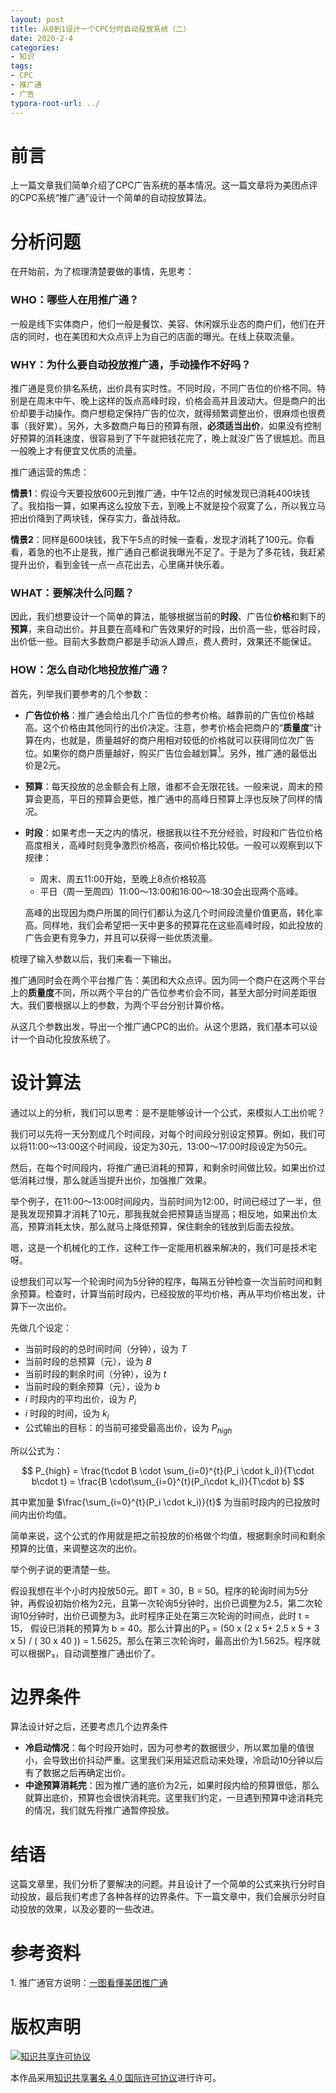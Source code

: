 ```yaml
---
layout: post
title: 从0到1设计一个CPC分时自动投放系统（二）
date: 2020-2-4
categories:
- 知识
tags:
- CPC
- 推广通
- 广告
typora-root-url: ../
---
```

<head>
    <script src="https://cdn.mathjax.org/mathjax/latest/MathJax.js?config=TeX-AMS-MML_HTMLorMML" type="text/javascript"></script>
    <script type="text/x-mathjax-config">
        MathJax.Hub.Config({
            tex2jax: {
            skipTags: ['script', 'noscript', 'style', 'textarea', 'pre'],
            inlineMath: [['$','$']]
            }
        });
    </script>
</head>

# 前言

上一篇文章我们简单介绍了CPC广告系统的基本情况。这一篇文章将为美团点评的CPC系统“推广通”设计一个简单的自动投放算法。

# 分析问题

在开始前，为了梳理清楚要做的事情，先思考：

### WHO：哪些人在用推广通？
一般是线下实体商户，他们一般是餐饮、美容、休闲娱乐业态的商户们，他们在开店的同时，也在美团和大众点评上为自己的店面的曝光。在线上获取流量。

### WHY：为什么要自动投放推广通，手动操作不好吗？
推广通是竞价排名系统，出价具有实时性。不同时段，不同广告位的价格不同。特别是在周末中午、晚上这样的饭点高峰时段，价格会高并且波动大。但是商户的出价却要手动操作。商户想稳定保持广告的位次，就得频繁调整出价，很麻烦也很费事（我好累）。另外，大多数商户每日的预算有限，**必须适当出价**，如果没有控制好预算的消耗速度，很容易到了下午就把钱花完了，晚上就没广告了很尴尬。而且一般晚上才有便宜又优质的流量。

推广通运营的焦虑：

**情景1**：假设今天要投放600元到推广通，中午12点的时候发现已消耗400块钱了。我掐指一算，如果再这么投放下去，到晚上不就是投个寂寞了么，所以我立马把出价降到了两块钱，保存实力，备战待敌。

**情景2**：同样是600块钱，我下午5点的时候一查看，发现才消耗了100元。你看看，着急的也不止是我，推广通自己都说我曝光不足了。于是为了多花钱，我赶紧提升出价，看到金钱一点一点花出去，心里痛并快乐着。

### WHAT：要解决什么问题？
因此，我们想要设计一个简单的算法，能够根据当前的**时段**、广告位**价格**和剩下的**预算**，来自动出价。并且要在高峰和广告效果好的时段，出价高一些，低谷时段，出价低一些。目前大多数商户都是手动派人蹲点，费人费时，效果还不能保证。

### HOW：怎么自动化地投放推广通？

首先，列举我们要参考的几个参数：

* **广告位价格**：推广通会给出几个广告位的参考价格。越靠前的广告位价格越高。这个价格由其他同行的出价决定。注意，参考价格会把商户的“**质量度**”计算在内，也就是，质量越好的商户用相对较低的价格就可以获得同位次广告位。如果你的商户质量越好，购买广告位会越划算[<sup>1</sup>](#ref1)。另外，推广通的最低出价是2元。
  
* **预算**：每天投放的总金额会有上限，谁都不会无限花钱。一般来说，周末的预算会更高，平日的预算会更低，推广通中的高峰日预算上浮也反映了同样的情况。

* **时段**：如果考虑一天之内的情况，根据我以往不充分经验，时段和广告位价格高度相关，高峰时刻竞争激烈价格高，夜间价格比较低。一般可以观察到以下规律：

  * 周末、周五11:00开始，至晚上8点价格较高
  * 平日（周一至周四）11:00～13:00和16:00～18:30会出现两个高峰。

  高峰的出现因为商户所属的同行们都认为这几个时间段流量价值更高，转化率高。同样地，我们会希望把一天中更多的预算花在这些高峰时段，如此投放的广告会更有竞争力，并且可以获得一些优质流量。

梳理了输入参数以后，我们来看一下输出。

推广通同时会在两个平台推广告：美团和大众点评。因为同一个商户在这两个平台上的**质量度**不同，所以两个平台的广告位参考价会不同，甚至大部分时间差距很大。我们要根据以上的参数，为两个平台分别计算价格。

从这几个参数出发，导出一个推广通CPC的出价。从这个思路，我们基本可以设计一个自动化投放系统了。

# 设计算法

通过以上的分析，我们可以思考：是不是能够设计一个公式，来模拟人工出价呢？

我们可以先将一天分割成几个时间段，对每个时间段分别设定预算。例如，我们可以将11:00～13:00这个时间段，设定为30元，13:00～17:00时段设定为50元。

然后，在每个时间段内，将推广通已消耗的预算，和剩余时间做比较。如果出价过低消耗过慢，那么就适当提升出价，加强推广效果。

举个例子，在11:00～13:00时间段内，当前时间为12:00，时间已经过了一半，但是我发现预算才消耗了10元，那我我就会把预算适当提高；相反地，如果出价太高，预算消耗太快，那么就马上降低预算，保住剩余的钱放到后面去投放。

嗯，这是一个机械化的工作，这种工作一定能用机器来解决的，我们可是技术宅呀。

设想我们可以写一个轮询时间为5分钟的程序，每隔五分钟检查一次当前时间和剩余预算。检查时，计算当前时段内，已经投放的平均价格，再从平均价格出发，计算下一次出价。

先做几个设定：

* 当前时段的的总时间时间（分钟），设为 $T$
* 当前时段的总预算（元），设为 $B$
* 当前时段的剩余时间（分钟），设为 $t$
* 当前时段的剩余预算（元），设为 $b$
* $i$ 时段内的平均出价，设为 $P_i$
* $i$ 时段的时间，设为 $k_i$
* 公式输出的目标：的当前可接受最高出价，设为 $P_{high}$

所以公式为：

$$
P_{high} = \frac{t\cdot B \cdot \sum_{i=0}^{t}(P_i \cdot k_i)}{T\cdot b\cdot t} = \frac{B \cdot\sum_{i=0}^{t}(P_i\cdot k_i)}{T\cdot b}
$$

其中累加量 $\frac{\sum_{i=0}^{t}(P_i \cdot k_i)}{t}$ 为当前时段内的已投放时间内出价均值。

简单来说，这个公式的作用就是把之前投放的价格做个均值，根据剩余时间和剩余预算的比值，来调整这次的出价。

举个例子说的更清楚一些。

假设我想在半个小时内投放50元。即T = 30，B = 50。程序的轮询时间为5分钟，再假设初始价格为2元，且第一次轮询5分钟时，出价已调整为2.5，第二次轮询10分钟时，出价已调整为3。此时程序正处在第三次轮询的时间点，此时 t = 15， 假设已消耗的预算为 b = 40。那么计算出的P₃ = (50 x (2 x 5+ 2.5 x 5 + 3 x 5) / ( 30 x 40 )) = 1.5625。那么在第三次轮询时，最高出价为1.5625。程序就可以根据P₃，自动调整推广通出价了。

# 边界条件

算法设计好之后，还要考虑几个边界条件

* **冷启动情况**：每个时段开始时，因为可参考的数据很少，所以累加量的值很小，会导致出价抖动严重。这里我们采用延迟启动来处理，冷启动10分钟以后有了数据之后再确定出价。
* **中途预算消耗完**：因为推广通的底价为2元，如果时段内给的预算很低，那么就算出底价，预算也会很快消耗完。这里我们约定，一旦遇到预算中途消耗完的情况，我们就先将推广通暂停投放。

# 结语

这篇文章里，我们分析了要解决的问题。并且设计了一个简单的公式来执行分时自动投放，最后我们考虑了各种各样的边界条件。下一篇文章中，我们会展示分时自动投放的效果，以及必要的一些改进。

# 参考资料

<span id = "ref1">1. 推广通官方说明：[一图看懂美团推广通](https://mp.weixin.qq.com/s/2BE343U5VHa3q2y6AZ7EHA)</span>

# 版权声明

<a rel="license" href="http://creativecommons.org/licenses/by/4.0/"><img alt="知识共享许可协议" style="border-width:0" src="https://i.creativecommons.org/l/by/4.0/88x31.png" /></a>

本作品采用<a rel="license" href="http://creativecommons.org/licenses/by/4.0/">知识共享署名 4.0 国际许可协议</a>进行许可。

